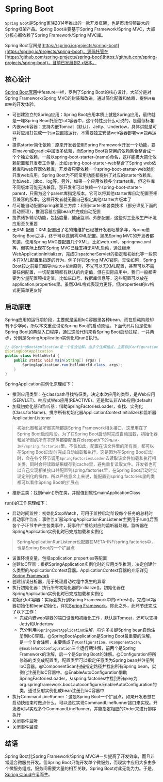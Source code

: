 # Spring Boot

`Spring Boot`是Spring家族2014年推出的一款开发框架，也是市场份额最大的Spring框架产品。Spring Boot主要基于Spring Framework/Spring MVC，大部分核心都依赖了Spring Framework/Spring MVC库。

Spring Boot官网是[https://spring.io/projects/spring-boot](https://spring.io/projects/spring-boot)，源码托管在[https://github.com/spring-projects/spring-boot](https://github.com/spring-projects/spring-boot)，目前已发展到2.x版本。

## 核心设计

[Spring Boot官网](https://spring.io/projects/spring-boot)中feature一栏，罗列了Spring Boot的核心设计，大部分是对Spring Framework/Spring MVC的封装和改进，通过简化配置和依赖，提供`开箱即用`的开发体验。

* 可创建独立的Spring应用：Spring Boot应用本质上就是Spring应用，最终就是一堆Spring Bean托管在IoC容器中，这个特性没什么可说的，是最低标准
* 内嵌web容器：支持内嵌Tomcat（默认）、Jetty、Undertow，具体讲就是可以将应用打包成一个jar包直接运行，不需要独立安装web容器部署war包再运行
* 提供starter简化依赖：原来开发者使用Spring Framework开发一个功能，要在maven或gradle中加很多依赖，而Spring Boot将常用的依赖集合整合成一个个独立依赖，一般以spring-boot-starter-{name}命名，这样能极大简化依赖配置和开发者工作量，比如spring-boot-starter-web整合了Spring web依赖库和web容器依赖库，开发者只要依赖一个spring-boot-starter-web就能开发web应用。Spring Boot为不同常用功能都提供了对应的starter依赖库，比如web、jdbc、log等。另外，如果一个应用依赖多个starter库，但这些库不同版本可能无法兼容，那开发者可以依赖一个spring-boot-starter-parent，只需为这个parent库指定版本，它可以将其他starter库自动配置至相互兼容的版本，这样开发者就无需自己指定其他starter库版本了
* 尽可能自动配置Spring和第三方库：利用starter和各类技术（部分详见下面的启动原理），推测容器应需bean并完成自动配置
* 提供诸多辅助功能，包括度量、健康监测、外部配置，这些对工业级生产环境应用至关重要
* 无XML配置：XML配置出了名的难维护已经被开发者吐槽多年，Spring借Spring Boot之手，终于可以做到零XML配置。熟悉Spring MVC的开发者都知道，使用Spring MVC要配置几个XML，比如web.xml、springmvc.xml等，但实际上现在Spring MVC已经支持无XML启动，通过继承WebApplicationInitializer，完成DispatcherServlet的指定和初始化等一些原本在XML配置里指定的行为，例子详见[Spring MVC官网](https://docs.spring.io/spring/docs/current/spring-framework-reference/web.html)。无论如何，Spring Boot较之前辈们倡导`约定大于配置`原则，不光可以无XML配置，甚至可以不需要任何配置，一切配置项都有默认的约定值，但在实际应用中，我们一般都需要为少量配置项指定值，比如端口号、数据库信息等，这些配置可以放在application.properties里。虽然XML格式表现力更好，但properties的kv格式更简单更友好

## 启动原理
Spring应用的运行期阶段，主要就是运用IoC容器里各种bean，而在启动阶段却有不少学问，所以本文重点讨论Spring Boot的启动原理。下面代码片段是使用Spring Boot的典型入口程序，通过这段代码来看Spring Boot启动过程，一共两步，分别是SpringApplication实例化和run()执行。

```Java
// @SpringBootApplication是一个复合注解，由多个注解组成，主要有@Configuration、@EnableAutoConfiguration、@ComponentScan
@SpringBootApplication
public class HelloWorld {
	public static void main(String[] args) {
    	SpringApplication.run(HelloWorld.class, args);
	}
}
```

SpringApplication实例化原理如下：

* 推测应用类型：在classpath寻找特征类，决定本次应用的类型，是Web应用(SERVLET)、响应式Web应用(REACTIVE)、还是默认非Web应用(default)
* 加载初始化器和监听器：借助SpringFactoriesLoader，查找、实例化(Class.forName)、排序所有初始化器ApplicationContextInitializer和监听器ApplicationListener
> 初始化器和监听器实际都是Spring Framework相关接口，这里用在了Spring Boot启动阶段。为了在Spring Boot启动时完成自动加载，初始化器和监听器的所有实现类都要配置在classpath下的`META-INF/spring.factories`里，不仅如此，配置在该文件里的所有类，都可以在Spring Boot启动时完成自动加载和执行，这是因为在Spring Boot启动时，会在各个环节调用`SpringFactoriesLoader`去读取该文件加载和执行相关类，同时会将读取结果缓存到cache里，避免重复读取文件。开发者也可以自己实现相关接口并配置到spring.factories里，在Spring Boot启动时实现定制化的操作，所以严格意义上来说，能配置到spring.factories里的类都可以看作Spring Boot的扩展点
* 推断主类：找到main()所在类，并赋值到属性mainApplicationClass

run()的工作原理如下：

* 启动时间监控：初始化StopWatch，可用于监控启动阶段每个任务的总耗时
* 启动事件监听：事件监听器SpringApplicationRunListener主要用于run()后面各个子环节中产生各类事件，将事件广播给对应的监听器处理。监听器在SpringApplication实例化时已完成加载和实例化
> SpringApplicationRunListener也配置在META-INF/spring.factories中，也是Spring Boot的一个扩展点
* 设置环境变量，包括application.properties等配置
* 创建IoC容器：根据SpringApplication实例化时的应用类型推测，决定创建什么类型的ApplicationContext容器。ApplicationContext容器的介绍详见[Spring Framework](SpringFramework.md)
* 创建错误分析器，用于处理启动过程中发生的异常
* 执行初始化器：执行所有初始化器的initialize()。初始化器在SpringApplication实例化时已完成加载和实例化
* 初始化IoC容器：实际会执行到Spring Framework中的refresh()，完成IoC容器初始化和bean初始化，详见[Spring Framework](SpringFramework.md)。除此之外，此环节还完成了以下工作：
	* 完成内嵌web容器的端口设置和初始化工作，默认是Tomcat，还可以支持Jetty和Undertow
	* 充分利用`@SpringBootApplication`注解，将许多关键Spring bean自动注册到IoC容器。@SpringBootApplication是Spring Boot最重要的注解，是一个复合注解，主要集成了`@Configuration`、`@ComponentScan`、`@EnableAutoConfiguration`三个运行期注解，前两个是Spring Framework的注解，后一个是Spring Boot的注解。@Configuration将所修饰的类变成配置类，配置类里可以指定任意类为Spring bean并注册到IoC容器。@ComponentScan扫描指定路径并找出所有Spring bean，实例化注册到IoC容器中。@EnableAutoConfiguration借助SpringFactoriesLoader，从spring.factories中找到所有key为org.springframework.boot.autoconfigure.EnableAutoConfiguration的类，通过反射实例化成bean注册到IoC容器中
* 执行CommandLineRunner：这是Spring Boot一个扩展点，如果开发者想在启动快结束时做点什么，可以通过实现CommandLineRunner接口来实现。开发者可以实现多个CommandLineRunner，并能指定相应的Order来进行排序执行
* 关闭事件监听
* 关闭事件监控

## 结语

Spring Boot比Spring Framework/Spring MVC进一步提高了开发效率，而且非常适合微服务开发。但Spring Boot只能开发单个微服务，而现实中应用大多由多个微服务组成，服务间需要大量的相互关联，Spring Boot对此无能为力。于是，[Spring Cloud](SpringCloud.md)应运而生。
